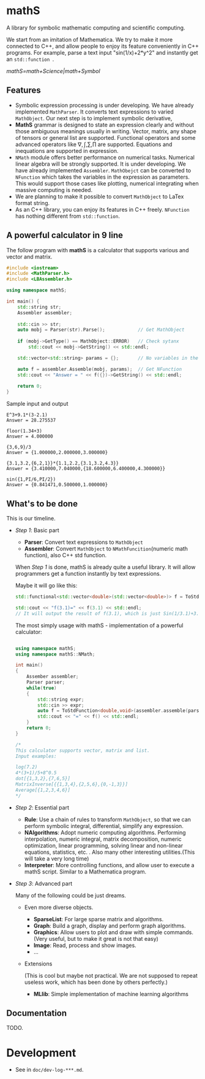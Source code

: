 # mathS

A library for symbolic mathematic computing and scientific computing.

We start from an imitation of Mathematica. We try to make it more connected to C++, and allow people to enjoy its feature conveniently in C++ programs. For example, parse a text input "sin(1/x)+2*y^2" and instantly get an `std::function `.

*mathS=math+Science|math+Symbol*



## Features

* Symbolic expression processing is under developing. We have already implemented `MathParser`. It converts text expressions to varied `MathObject`. Our next step is to implement symbolic derivative, 
* **MathS** grammar is designed to state an expression clearly and without those ambiguous meanings usually in writing. Vector, matrix, any shape of tensors or general list are supported.  Functional operators and some advanced operators like $\nabla,\int,\sum,\prod$  are supported. Equations and inequations are supported in expression. 
* `NMath` module offers better performance on numerical tasks. Numerical linear algebra will be strongly supported. It is under developing. We have already implemented `Assembler`. `MathObejct` can be converted to `NFunction` which takes the variables in the expression as parameters. This would support those cases like plotting, numerical integrating  when massive computing is needed. 
* We are planning to make it possible to convert `MathObject` to LaTex format string.
* As an C++ library, you can enjoy its features in C++ freely. `NFunction` has nothing different from `std::function`. 



## A powerful calculator in 9 line

The follow program with **mathS** is a calculator that supports various and vector and matrix. 

```c++
#include <iostream>
#include <MathParser.h>
#include <LBAssembler.h>

using namespace mathS;

int main() {    
	std::string str;
    Assembler assembler;
    
 	std::cin >> str;
    auto mobj = Parser(str).Parse();			// Get MathObject
        
    if (mobj->GetType() == MathObject::ERROR) 	// Check sytanx
        std::cout << mobj->GetString() << std::endl;

    std::vector<std::string> params = {};		// No variables in the expression in a calculator program.

    auto f = assembler.Assemble(mobj, params);	// Get NFunction
    std::cout << "Answer = " << f({})->GetString() << std::endl;
    
    return 0;
}
```

Sample input and output

```
E^3+9.1*(3-2.1)
Answer = 28.275537

floor(1.34+3)
Answer = 4.000000

{3,6,9}/3
Answer = {1.000000,2.000000,3.000000}

{3.1,3.2,{6,2,1}}*{1.1,2.2,{3.1,3.2,4.3}}
Answer = {3.410000,7.040000,{18.600000,6.400000,4.300000}}

sin({1,PI/6,PI/2})
Answer = {0.841471,0.500000,1.000000}
```

## What's to be done

This is our timeline.

* *Step 1*: Basic part

  * **Parser**: Convert text expressions to `MathObject`
  * **Assembler**: Convert `MathObject` to `NMathFuncition`(numeric math function), also C++ std function. 

  When *Step 1* is done, mathS is already quite a useful library. It will allow programmers  get a function instantly by text expressions.

  Maybe it will go like this:

  ```C++
  std::functional<std::vector<double>(std::vector<double>)> f = ToStdFunction<double, double>(assembler.assemble(parser.parse("Sin[1/x]+x^2","x")));
  
  std::cout << "f(3.1)=" << f(3.1) << std::endl;
  // It will output the result of f(3.1), which is just Sin(1/3.1)+3.1^2
  ```

  The most simply usage with mathS - implementation of a powerful calculator:

  ```C++
  
  using namespace mathS;
  using namespace mathS::NMath;
  
  int main()
  {
      Assember assembler;
      Parser parser;
      while(true)
      {
          std::string expr;
          std::cin >> expr;
          auto f = ToStdFunction<double,void>(assembler.assemble(parser.parse(expr)));
          std::cout << "=" << f() << std::endl;
      }
      return 0;
  }
  
  /*
  This calculator supports vector, matrix and list.
  Input examples:
  
  log(7.2)
  4*(3+1)/5+8^0.5
  dot[{1,3,2},{7,6,5}]
  MatrixInverse[{{1,3,4},{2,5,6},{0,-1,3}}]
  Average[{1,2,3,4,6}]
  */
  ```

* *Step 2*: Essential part

  * **Rule**: Use a chain of rules to transform `MathObject`, so that we can perform symbolic integral, differential, simplify any expression.
  * **NAlgorithms**: Adopt numeric computing algorithms. Performing interpolation, numeric integral, matrix decomposition, numeric optimization, linear programming, solving linear and non-linear equations, statistics, etc. . Also many other interesting utilities.(This will take a very long time)
  * **Interpreter**: More controlling functions, and allow user to execute a mathS script. Similar to a Mathematica program.

* *Step 3*: Advanced part

  Many of the following could be just dreams. 

  * Even  more diverse objects. 

    * **SparseList**: For large sparse matrix and algorithms.
    * **Graph**: Build a graph, display and perform graph algorithms.
    * **Graphics**: Allow users to plot and draw with simple commands. (Very useful, but to make it great is not that easy)
    * **Image**:  Read, process and show images.
    * ...

  * Extensions

    (This is cool but maybe not practical. We are not supposed to repeat useless work, which has been done by others perfectly.)

    * **MLlib**: Simple implementation of machine learning algorithms



## Documentation

TODO.



# Development

* See in `doc/dev-log-***.md`. 